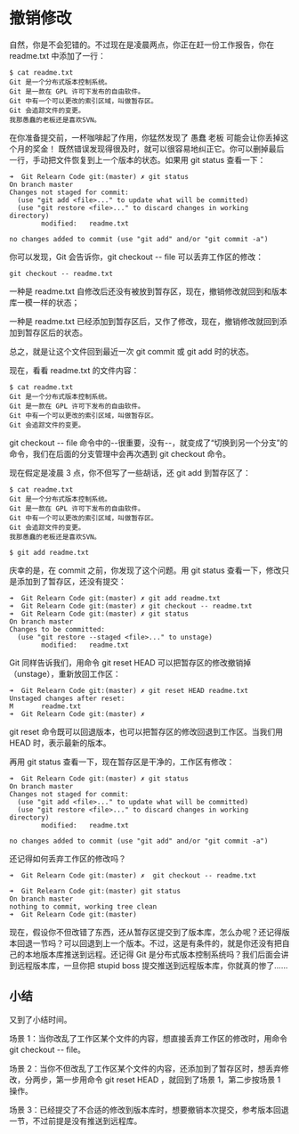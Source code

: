 # 撤销修改

自然，你是不会犯错的。不过现在是凌晨两点，你正在赶一份工作报告，你在 readme.txt 中添加了一行：

```
$ cat readme.txt
Git 是一个分布式版本控制系统。
Git 是一款在 GPL 许可下发布的自由软件。
Git 中有一个可以更改的索引区域，叫做暂存区。
Git 会追踪文件的变更。
我那愚蠢的老板还是喜欢SVN。

```

在你准备提交前，一杯咖啡起了作用，你猛然发现了 愚蠢 老板 可能会让你丢掉这个月的奖金！
既然错误发现得很及时，就可以很容易地纠正它。你可以删掉最后一行，手动把文件恢复到上一个版本的状态。如果用 git status 查看一下：

```
➜  Git Relearn Code git:(master) ✗ git status
On branch master
Changes not staged for commit:
  (use "git add <file>..." to update what will be committed)
  (use "git restore <file>..." to discard changes in working directory)
        modified:   readme.txt

no changes added to commit (use "git add" and/or "git commit -a")
```

你可以发现，Git 会告诉你，git checkout -- file 可以丢弃工作区的修改：

```
git checkout -- readme.txt
```

一种是 readme.txt 自修改后还没有被放到暂存区，现在，撤销修改就回到和版本库一模一样的状态；

一种是 readme.txt 已经添加到暂存区后，又作了修改，现在，撤销修改就回到添加到暂存区后的状态。

总之，就是让这个文件回到最近一次 git commit 或 git add 时的状态。

现在，看看 readme.txt 的文件内容：

```
$ cat readme.txt
Git 是一个分布式版本控制系统。
Git 是一款在 GPL 许可下发布的自由软件。
Git 中有一个可以更改的索引区域，叫做暂存区。
Git 会追踪文件的变更。

```

git checkout -- file 命令中的--很重要，没有--，就变成了“切换到另一个分支”的命令，我们在后面的分支管理中会再次遇到 git checkout 命令。

现在假定是凌晨 3 点，你不但写了一些胡话，还 git add 到暂存区了：

```
$ cat readme.txt
Git 是一个分布式版本控制系统。
Git 是一款在 GPL 许可下发布的自由软件。
Git 中有一个可以更改的索引区域，叫做暂存区。
Git 会追踪文件的变更。
我那愚蠢的老板还是喜欢SVN。

$ git add readme.txt
```

庆幸的是，在 commit 之前，你发现了这个问题。用 git status 查看一下，修改只是添加到了暂存区，还没有提交：

```
➜  Git Relearn Code git:(master) ✗ git add readme.txt
➜  Git Relearn Code git:(master) ✗ git checkout -- readme.txt
➜  Git Relearn Code git:(master) ✗ git status
On branch master
Changes to be committed:
  (use "git restore --staged <file>..." to unstage)
        modified:   readme.txt
```

Git 同样告诉我们，用命令 git reset HEAD <file>可以把暂存区的修改撤销掉（unstage），重新放回工作区：

```
➜  Git Relearn Code git:(master) ✗ git reset HEAD readme.txt
Unstaged changes after reset:
M       readme.txt
➜  Git Relearn Code git:(master) ✗
```

git reset 命令既可以回退版本，也可以把暂存区的修改回退到工作区。当我们用 HEAD 时，表示最新的版本。

再用 git status 查看一下，现在暂存区是干净的，工作区有修改：

```
➜  Git Relearn Code git:(master) ✗ git status
On branch master
Changes not staged for commit:
  (use "git add <file>..." to update what will be committed)
  (use "git restore <file>..." to discard changes in working directory)
        modified:   readme.txt

no changes added to commit (use "git add" and/or "git commit -a")
```

还记得如何丢弃工作区的修改吗？

```
➜  Git Relearn Code git:(master) ✗  git checkout -- readme.txt

➜  Git Relearn Code git:(master) git status
On branch master
nothing to commit, working tree clean
➜  Git Relearn Code git:(master)
```

现在，假设你不但改错了东西，还从暂存区提交到了版本库，怎么办呢？还记得版本回退一节吗？可以回退到上一个版本。不过，这是有条件的，就是你还没有把自己的本地版本库推送到远程。还记得 Git 是分布式版本控制系统吗？我们后面会讲到远程版本库，一旦你把 stupid boss 提交推送到远程版本库，你就真的惨了……

## 小结

又到了小结时间。

场景 1：当你改乱了工作区某个文件的内容，想直接丢弃工作区的修改时，用命令 git checkout -- file。

场景 2：当你不但改乱了工作区某个文件的内容，还添加到了暂存区时，想丢弃修改，分两步，第一步用命令 git reset HEAD <file>，就回到了场景 1，第二步按场景 1 操作。

场景 3：已经提交了不合适的修改到版本库时，想要撤销本次提交，参考版本回退一节，不过前提是没有推送到远程库。
